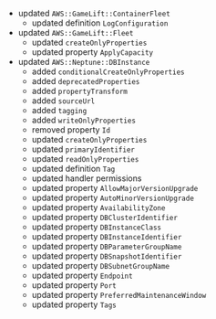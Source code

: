 - updated `AWS::GameLift::ContainerFleet`
  - updated definition `LogConfiguration`
- updated `AWS::GameLift::Fleet`
  - updated `createOnlyProperties`
  - updated property `ApplyCapacity`
- updated `AWS::Neptune::DBInstance`
  - added `conditionalCreateOnlyProperties`
  - added `deprecatedProperties`
  - added `propertyTransform`
  - added `sourceUrl`
  - added `tagging`
  - added `writeOnlyProperties`
  - removed property `Id`
  - updated `createOnlyProperties`
  - updated `primaryIdentifier`
  - updated `readOnlyProperties`
  - updated definition `Tag`
  - updated handler permissions
  - updated property `AllowMajorVersionUpgrade`
  - updated property `AutoMinorVersionUpgrade`
  - updated property `AvailabilityZone`
  - updated property `DBClusterIdentifier`
  - updated property `DBInstanceClass`
  - updated property `DBInstanceIdentifier`
  - updated property `DBParameterGroupName`
  - updated property `DBSnapshotIdentifier`
  - updated property `DBSubnetGroupName`
  - updated property `Endpoint`
  - updated property `Port`
  - updated property `PreferredMaintenanceWindow`
  - updated property `Tags`
